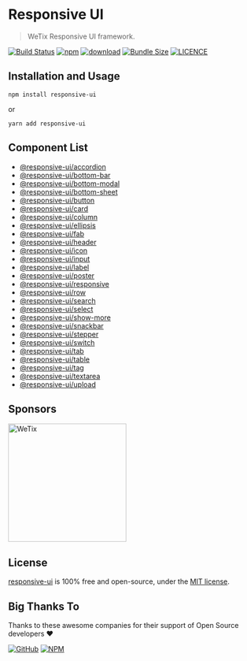 # Responsive UI

> WeTix Responsive UI framework.

<p>

[![Build Status](https://github.com/wetix/responsive-ui/workflows/test/badge.svg?branch=master)](https://github.com/wetix/responsive-ui)
[![npm](https://img.shields.io/npm/v/responsive-ui.svg)](https://www.npmjs.com/package/responsive-ui)
[![download](https://img.shields.io/npm/dw/responsive-ui.svg)](https://www.npmjs.com/package/responsive-ui)
[![Bundle Size](https://badgen.net/bundlephobia/minzip/responsive-ui)](https://bundlephobia.com/result?p=responsive-ui)
[![LICENCE](https://img.shields.io/github/license/wetix/responsive-ui)](https://github.com/wetix/responsive-ui/blob/master/LICENSE)

</p>

## Installation and Usage

```console
npm install responsive-ui
```

or

```console
yarn add responsive-ui
```

## Component List

<!-- - [@responsive-ui/checkbox](https://github.com/wetix/responsive-ui/tree/master/components/checkbox) -->
<!-- - [@responsive-ui/date-picker](https://github.com/wetix/responsive-ui/tree/master/components/date-picker) -->

- [@responsive-ui/accordion](https://github.com/wetix/responsive-ui/tree/master/components/accordion)
- [@responsive-ui/bottom-bar](https://github.com/wetix/responsive-ui/tree/master/components/bottom-bar)
- [@responsive-ui/bottom-modal](https://github.com/wetix/responsive-ui/tree/master/components/bottom-modal)
- [@responsive-ui/bottom-sheet](https://github.com/wetix/responsive-ui/tree/master/components/bottom-sheet)
- [@responsive-ui/button](https://github.com/wetix/responsive-ui/tree/master/components/button)
- [@responsive-ui/card](https://github.com/wetix/responsive-ui/tree/master/components/card)
- [@responsive-ui/column](https://github.com/wetix/responsive-ui/tree/master/components/column)
- [@responsive-ui/ellipsis](https://github.com/wetix/responsive-ui/tree/master/components/ellipsis)
- [@responsive-ui/fab](https://github.com/wetix/responsive-ui/tree/master/components/fab)
- [@responsive-ui/header](https://github.com/wetix/responsive-ui/tree/master/components/header)
- [@responsive-ui/icon](https://github.com/wetix/responsive-ui/tree/master/components/icon)
- [@responsive-ui/input](https://github.com/wetix/responsive-ui/tree/master/components/input)
- [@responsive-ui/label](https://github.com/wetix/responsive-ui/tree/master/components/label)
- [@responsive-ui/poster](https://github.com/wetix/responsive-ui/tree/master/components/poster)
- [@responsive-ui/responsive](https://github.com/wetix/responsive-ui/tree/master/components/responsive)
- [@responsive-ui/row](https://github.com/wetix/responsive-ui/tree/master/components/row)
- [@responsive-ui/search](https://github.com/wetix/responsive-ui/tree/master/components/search)
- [@responsive-ui/select](https://github.com/wetix/responsive-ui/tree/master/components/select)
- [@responsive-ui/show-more](https://github.com/wetix/responsive-ui/tree/master/components/show-more)
- [@responsive-ui/snackbar](https://github.com/wetix/responsive-ui/tree/master/components/snackbar)
- [@responsive-ui/stepper](https://github.com/wetix/responsive-ui/tree/master/components/stepper)
- [@responsive-ui/switch](https://github.com/wetix/responsive-ui/tree/master/components/switch)
- [@responsive-ui/tab](https://github.com/wetix/responsive-ui/tree/master/components/tab)
- [@responsive-ui/table](https://github.com/wetix/responsive-ui/tree/master/components/table)
- [@responsive-ui/tag](https://github.com/wetix/responsive-ui/tree/master/components/tag)
- [@responsive-ui/textarea](https://github.com/wetix/responsive-ui/tree/master/components/textarea)
- [@responsive-ui/upload](https://github.com/wetix/responsive-ui/tree/master/components/upload)

## Sponsors

<img src="https://asset.wetix.my/images/logo/wetix.png" alt="WeTix" width="240px">

## License

[responsive-ui](https://github.com/wetix/responsive-ui) is 100% free and open-source, under the [MIT license](https://github.com/wetix/responsive-ui/blob/master/LICENSE).

## Big Thanks To

Thanks to these awesome companies for their support of Open Source developers ❤

[![GitHub](https://jstools.dev/img/badges/github.svg)](https://github.com/open-source)
[![NPM](https://jstools.dev/img/badges/npm.svg)](https://www.npmjs.com/)
